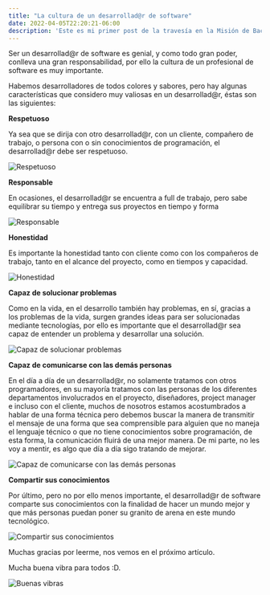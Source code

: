 ```yaml
---
title: "La cultura de un desarrollad@r de software"
date: 2022-04-05T22:20:21-06:00
description: 'Este es mi primer post de la travesía en la Misión de Backend con Node JS de Launch X, en donde conocerás sobre las características de un desarrollad@r de software'
---
```


Ser un desarrollad@r de software es genial, y como todo gran poder, conlleva una gran responsabilidad, por ello la cultura de un profesional de software es muy importante.

Habemos desarrolladores de todos colores y sabores, pero hay algunas características que considero muy valiosas en un desarrollad@r, éstas son las siguientes:

**Respetuoso**

Ya sea que se dirija con otro desarrollad@r, con un cliente, compañero de trabajo, o persona con o sin conocimientos de programación, el desarrollad@r debe ser respetuoso.

![Respetuoso](https://media4.giphy.com/media/frMqKyYKvrogCVL4uO/giphy.gif?cid=790b761120dba65d5ba2564060d4b7c4839d5ea4729e8d58&rid=giphy.gif&ct=g)

**Responsable**

En ocasiones, el desarrollad@r se encuentra a full de trabajo, pero sabe equilibrar su tiempo y entrega sus proyectos en tiempo y forma

![Responsable](https://media0.giphy.com/media/QMHoU66sBXqqLqYvGO/giphy.gif?cid=ecf05e474kdykjnzzmjmyw8n2xhqja4yngzr7gd68vlt389p&rid=giphy.gif&ct=g)

**Honestidad**

Es importante la honestidad tanto con cliente como con los compañeros de trabajo, tanto en el alcance del proyecto, como en tiempos y capacidad.

![Honestidad](https://media1.giphy.com/media/4Zkmr3SKC50aQuMtI2/giphy.gif?cid=ecf05e47xmr98dpftmy5cfyh6vdk0jpfbdwscoyv455uwqox&rid=giphy.gif&ct=g)

**Capaz de solucionar problemas**

Como en la vida, en el desarrollo también hay problemas, en sí, gracias a los problemas de la vida, surgen grandes ideas para ser solucionadas mediante tecnologías, por ello es importante que el desarrollad@r sea capaz de entender un problema y desarrollar una solución.

![Capaz de solucionar problemas](https://media0.giphy.com/media/UKkes2qN2T70s/giphy.gif?cid=ecf05e47dqbdm3a1pd9d5nejfp8xqof97ru7x1vtog8pu8xa&rid=giphy.gif&ct=g)

**Capaz de comunicarse con las demás personas**

En el día a día de un desarrollad@r, no solamente tratamos con otros programadores, en su mayoría tratamos con las personas de los diferentes departamentos involucrados en el proyecto, diseñadores, project manager e incluso con el cliente, muchos de nosotros estamos acostumbrados a hablar de una forma técnica pero debemos buscar la manera de transmitir el mensaje de una forma que sea comprensible para alguien que no maneja el lenguaje técnico o que no tiene conocimientos sobre programación, de esta forma, la comunicación fluirá de una mejor manera. De mi parte, no les voy a mentir, es algo que día a día sigo tratando de mejorar.

![Capaz de comunicarse con las demás personas](https://media0.giphy.com/media/UfEfvvcxW5F6g/giphy.gif?cid=ecf05e476j5mnjrenphaecgbwcjit2w67qfv7848irygb1k5&rid=giphy.gif&ct=g)

**Compartir sus conocimientos**

Por último, pero no por ello menos importante, el desarrollad@r de software comparte sus conocimientos con la finalidad de hacer un mundo mejor y que más personas puedan poner su granito de arena en este mundo tecnológico.

![Compartir sus conocimientos](https://media0.giphy.com/media/xUA7aPEybD1cLJl6cU/giphy.gif?cid=790b76119d0469163cb13f7909a2d8e1dc3606b40a73ff4b&rid=giphy.gif&ct=g)

Muchas gracias por leerme, nos vemos en el próximo artículo.

Mucha buena vibra para todos :D.

![Buenas vibras](https://media0.giphy.com/media/qVMWAFTTfINq/giphy.gif?cid=790b7611b66a60e81d5293d40006cd33ce01c37aa8e76de4&rid=giphy.gif&ct=g)
